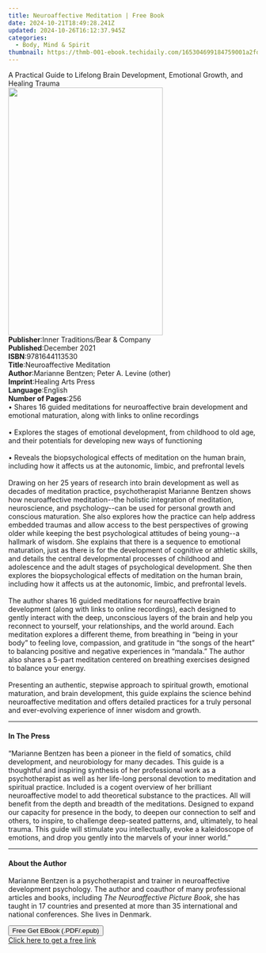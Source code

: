 ```yaml
---
title: Neuroaffective Meditation | Free Book
date: 2024-10-21T18:49:28.241Z
updated: 2024-10-26T16:12:37.945Z
categories:
  - Body, Mind & Spirit
thumbnail: https://thmb-001-ebook.techidaily.com/165304699184759001a2fdae32173f08d165de86c60259f73a1eb49f74d2a5c4.jpg
---
```

<main id="book-container">
  <div class="flex flex-col">
    <div class="book-brief flex-1 py-6 px-4 sm:p-6 md:py-10 md:px-8">
      <!-- brief-->
      <div class="book-brief-main">
        A Practical Guide to Lifelong Brain Development, Emotional Growth, and
        Healing Trauma
      </div>
    </div>
    <div
      class="book-meta-info flex-1 grid gap-4 col-start-1 col-end-3 row-start-1 sm:mb-6 sm:grid-cols-4 lg:gap-6 lg:col-start-2 lg:row-end-6 lg:row-span-6 lg:mb-0"
    >
      <div
        class="book-meta-info-left place-content-center mt-4 p-4 text-sm leading-6 col-start-2 col-span-2 dark:text-slate-400"
      >
        <img
          class="w-full h-500 object-cover rounded-lg sm:h-255 sm:col-span-2 lg:col-span-full"
          src="https://img-001-ebook.techidaily.com/92db45318195f97b522e76332813783bc996ea2e870d281d0af508fd6b8877bb.jpg"
          alt=""
          width="312"
          height="500"
        />
      </div>
      <div
        class="book-meta-info-right mt-2 col-start-1 row-start-2 col-span-3 self-center"
      >
        <!-- meta data  -->
        <div class="flex flex-col px-4 md:px-8">
          <div class="flex-1">
            <strong>Publisher</strong>:<span class="px-2"
              >Inner Traditions/Bear &amp; Company</span
            >
          </div>
          <div class="flex-1">
            <strong>Published</strong>:<span class="px-2">December 2021</span>
          </div>
          <div class="flex-1">
            <strong>ISBN</strong>:<span class="px-2">9781644113530</span>
          </div>
          <div class="flex-1">
            <strong>Title</strong>:<span class="px-2"
              >Neuroaffective Meditation</span
            >
          </div>
          <div class="flex-1">
            <strong>Author</strong>:<span class="px-2"
              >Marianne Bentzen; Peter A. Levine (other)</span
            >
          </div>
          <div class="flex-1">
            <strong>Imprint</strong>:<span class="px-2"
              >Healing Arts Press</span
            >
          </div>
          <div class="flex-1">
            <strong>Language</strong>:<span class="px-2">English</span>
          </div>
          <div class="flex-1">
            <strong>Number of Pages</strong>:<span class="px-2">256</span>
          </div>
        </div>
      </div>
    </div>
    <div class="book-description flex-1 py-6 px-4 sm:p-6 md:py-10 md:px-8">
      <div class="book-description-main">
        <div accordion-content="" id="description">
          • Shares 16 guided meditations for neuroaffective brain development
          and emotional maturation, along with links to online recordings
          <br /><br />• Explores the stages of emotional development, from
          childhood to old age, and their potentials for developing new ways of
          functioning <br /><br />• Reveals the biopsychological effects of
          meditation on the human brain, including how it affects us at the
          autonomic, limbic, and prefrontal levels <br /><br />Drawing on her 25
          years of research into brain development as well as decades of
          meditation practice, psychotherapist Marianne Bentzen shows how
          neuroaffective meditation--the holistic integration of meditation,
          neuroscience, and psychology--can be used for personal growth and
          conscious maturation. She also explores how the practice can help
          address embedded traumas and allow access to the best perspectives of
          growing older while keeping the best psychological attitudes of being
          young--a hallmark of wisdom. She explains that there is a sequence to
          emotional maturation, just as there is for the development of
          cognitive or athletic skills, and details the central developmental
          processes of childhood and adolescence and the adult stages of
          psychological development. She then explores the biopsychological
          effects of meditation on the human brain, including how it affects us
          at the autonomic, limbic, and prefrontal levels. <br /><br />The
          author shares 16 guided meditations for neuroaffective brain
          development (along with links to online recordings), each designed to
          gently interact with the deep, unconscious layers of the brain and
          help you reconnect to yourself, your relationships, and the world
          around. Each meditation explores a different theme, from breathing in
          “being in your body” to feeling love, compassion, and gratitude in
          “the songs of the heart” to balancing positive and negative
          experiences in “mandala.” The author also shares a 5-part meditation
          centered on breathing exercises designed to balance your energy.
          <br /><br />Presenting an authentic, stepwise approach to spiritual
          growth, emotional maturation, and brain development, this guide
          explains the science behind neuroaffective meditation and offers
          detailed practices for a truly personal and ever-evolving experience
          of inner wisdom and growth.
        </div>
        <div class="accordion-fader"></div>
      </div>
    </div>
    <div class="book-excerpts flex-1 py-6 px-4 sm:p-6 md:py-10 md:px-8">
      <!-- excerpts-->
      <div class="book-excerpts-main">
        <hr />
        <h4 class="placeholder placeholder-heading">
          <span>In The Press</span>
        </h4>
        <p>
          “Marianne Bentzen has been a pioneer in the field of somatics, child
          development, and neurobiology for many decades. This guide is a
          thoughtful and inspiring synthesis of her professional work as a
          psychotherapist as well as her life-long personal devotion to
          meditation and spiritual practice. Included is a cogent overview of
          her brilliant neuroaffective model to add theoretical substance to the
          practices. All will benefit from the depth and breadth of the
          meditations. Designed to expand our capacity for presence in the body,
          to deepen our connection to self and others, to inspire, to challenge
          deep-seated patterns, and, ultimately, to heal trauma. This guide will
          stimulate you intellectually, evoke a kaleidoscope of emotions, and
          drop you gently into the marvels of your inner world.”
        </p>
      </div>
    </div>
    <div class="book-about-author flex-1 py-6 px-4 sm:p-6 md:py-10 md:px-8">
      <!-- about author-->
      <div class="book-main-author-main">
        <hr />
        <h4 class="placeholder placeholder-heading">
          <span>About the Author</span>
        </h4>
        <p>
          Marianne Bentzen is a psychotherapist and trainer in neuroaffective
          development psychology. The author and coauthor of many professional
          articles and books, including <i>The Neuroaffective Picture Book</i>,
          she has taught in 17 countries and presented at more than 35
          international and national conferences. She lives in Denmark.
        </p>
      </div>
    </div>
    <div class="book-free-get flex-1 py-6 px-4 sm:p-6 md:py-10 md:px-8">
      <button
        id="btn-free-get"
        class="bg-blue-500 hover:bg-blue-700 text-white font-bold py-2 px-4 rounded"
      >
        Free Get EBook (.PDF/.epub)
      </button>
      <div id="countdown-display" class="px-2 text-lg mt-2"></div>
      <a
        id="free-link"
        class="hidden bg-blue-500 hover:bg-blue-700 text-white font-bold py-2 px-4 rounded"
        href="https://www.ebooks.com/en-us/book/210266254/neuroaffective-meditation/marianne-bentzen/"
        target="_blank"
        >Click here to get a free link</a
      >
    </div>
    <script>
      let countdownTime = 0;
      let countdownInterval = null;
      document
        .getElementById('btn-free-get')
        .addEventListener('click', startCountdown);
      function startCountdown() {
        countdownTime = new Date().getTime() + 60000 * 3;
        countdownInterval = setInterval(updateCountdown, 1000);
        document.getElementById('btn-free-get').disabled = true;
        document
          .getElementById('btn-free-get')
          .classList.add('bg-gray-500', 'cursor-not-allowed');
      }
      function updateCountdown() {
        let currentTime = new Date().getTime();
        let timeLeft = countdownTime - currentTime;
        let secondsLeft = Math.floor(timeLeft / 1000);
        document.getElementById('countdown-display').innerHTML =
          `Remaining time: ${secondsLeft} seconds.`;
        if (secondsLeft <= 0) {
          clearInterval(countdownInterval);
          document.getElementById('btn-free-get').classList.add('hidden');
          document.getElementById('free-link').classList.remove('hidden');
          document.getElementById('countdown-display').innerHTML = '';
        }
      }
    </script>
  </div>
</main>

<ins class="adsbygoogle"
      style="display:block"
      data-ad-client="ca-pub-7571918770474297"
      data-ad-slot="8358498916"
      data-ad-format="auto"
      data-full-width-responsive="true"></ins>
    